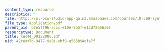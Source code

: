 ```yaml
---
content_type: resource
description: ''
file: https://ol-ocw-studio-app-qa.s3.amazonaws.com/courses/10-569-synthesis-of-polymers-fall-2006/42cea97d94779a0aebf9a566b94cfa7f_lec04_09132006.pdf
file_type: application/pdf
parent_uid: b2e5ff96-5d5c-e10e-8b5f-e12d72e56a00
resourcetype: Document
title: lec04_09132006.pdf
uid: 42cea97d-9477-9a0a-ebf9-a566b94cfa7f
---
```

